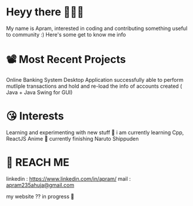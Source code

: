 # Heyy there 👋👋👋

My name is Apram, interested in coding and contributing something useful to community :) Here's some get to know me info 

# 📽  Most Recent Projects

Online Banking System Desktop Application successfully able to perform mutliple transactions and hold and re-load the info of accounts created 
( Java + Java Swing for GUI)


# 😘 Interests

Learning and experimenting with new stuff 🧪 i am currently learning Cpp, ReactJS
Anime 🍃 currently finishing Naruto Shippuden 


# 💬 REACH ME
linkedin : https://www.linkedin.com/in/apram/ 
mail : apram235ahuja@gmail.com

my website ?? in progress 🚧




